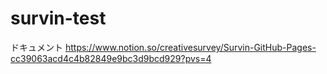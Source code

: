 # survin-test

ドキュメント
https://www.notion.so/creativesurvey/Survin-GitHub-Pages-cc39063acd4c4b82849e9bc3d9bcd929?pvs=4

